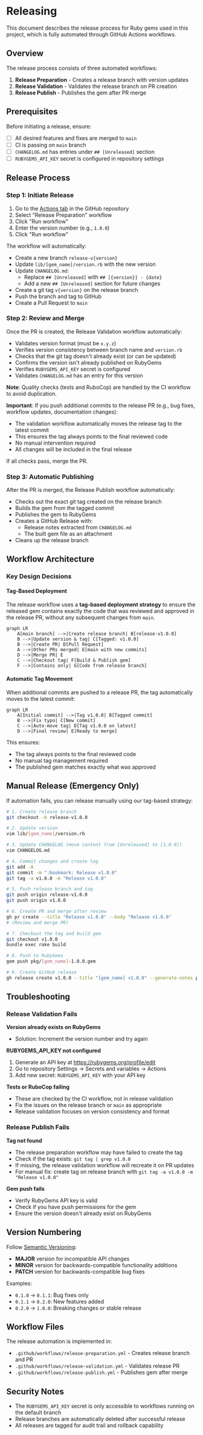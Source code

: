 # Releasing

This document describes the release process for Ruby gems used in this project, which is fully automated through GitHub Actions workflows.

## Overview

The release process consists of three automated workflows:

1. **Release Preparation** - Creates a release branch with version updates
2. **Release Validation** - Validates the release branch on PR creation
3. **Release Publish** - Publishes the gem after PR merge

## Prerequisites

Before initiating a release, ensure:

- [ ] All desired features and fixes are merged to `main`
- [ ] CI is passing on `main` branch
- [ ] `CHANGELOG.md` has entries under `## [Unreleased]` section
- [ ] `RUBYGEMS_API_KEY` secret is configured in repository settings

## Release Process

### Step 1: Initiate Release

1. Go to the [Actions tab](../../actions) in the GitHub repository
2. Select "Release Preparation" workflow
3. Click "Run workflow"
4. Enter the version number (e.g., `1.0.0`)
5. Click "Run workflow"

The workflow will automatically:
- Create a new branch `release-v{version}`
- Update `lib/[gem_name]/version.rb` with the new version
- Update `CHANGELOG.md`:
  - Replace `## [Unreleased]` with `## [{version}] - {date}`
  - Add a new `## [Unreleased]` section for future changes
- Create a git tag `v{version}` on the release branch
- Push the branch and tag to GitHub
- Create a Pull Request to `main`

### Step 2: Review and Merge

Once the PR is created, the Release Validation workflow automatically:
- Validates version format (must be `x.y.z`)
- Verifies version consistency between branch name and `version.rb`
- Checks that the git tag doesn't already exist (or can be updated)
- Confirms the version isn't already published on RubyGems
- Verifies `RUBYGEMS_API_KEY` secret is configured
- Validates `CHANGELOG.md` has an entry for this version

**Note**: Quality checks (tests and RuboCop) are handled by the CI workflow to avoid duplication.

**Important**: If you push additional commits to the release PR (e.g., bug fixes, workflow updates, documentation changes):
- The validation workflow automatically moves the release tag to the latest commit
- This ensures the tag always points to the final reviewed code
- No manual intervention required
- All changes will be included in the final release

If all checks pass, merge the PR.

### Step 3: Automatic Publishing

After the PR is merged, the Release Publish workflow automatically:
- Checks out the exact git tag created on the release branch
- Builds the gem from the tagged commit
- Publishes the gem to RubyGems
- Creates a GitHub Release with:
  - Release notes extracted from `CHANGELOG.md`
  - The built gem file as an attachment
- Cleans up the release branch

## Workflow Architecture

### Key Design Decisions

#### Tag-Based Deployment

The release workflow uses a **tag-based deployment strategy** to ensure the released gem contains exactly the code that was reviewed and approved in the release PR, without any subsequent changes from `main`.

```mermaid
graph LR
    A[main branch] -->|Create release branch| B[release-v1.0.0]
    B -->|Update version & tag| C[Tagged: v1.0.0]
    B -->|Create PR| D[Pull Request]
    A -->|Other PRs merged| E[main with new commits]
    D -->|Merge PR| E
    C -->|Checkout tag| F[Build & Publish gem]
    F -->|Contains only| G[Code from release branch]
```

#### Automatic Tag Movement

When additional commits are pushed to a release PR, the tag automatically moves to the latest commit:

```mermaid
graph LR
    A[Initial commit] -->|Tag v1.0.0| B[Tagged commit]
    B -->|Fix typo| C[New commit]
    C -->|Auto-move tag| D[Tag v1.0.0 on latest]
    D -->|Final review| E[Ready to merge]
```

This ensures:
- The tag always points to the final reviewed code
- No manual tag management required
- The published gem matches exactly what was approved

## Manual Release (Emergency Only)

If automation fails, you can release manually using our tag-based strategy:

```bash
# 1. Create release branch
git checkout -b release-v1.0.0

# 2. Update version
vim lib/[gem_name]/version.rb

# 3. Update CHANGELOG (move content from [Unreleased] to [1.0.0])
vim CHANGELOG.md

# 4. Commit changes and create tag
git add -A
git commit -m ":bookmark: Release v1.0.0"
git tag -a v1.0.0 -m "Release v1.0.0"

# 5. Push release branch and tag
git push origin release-v1.0.0
git push origin v1.0.0

# 6. Create PR and merge after review
gh pr create --title "Release v1.0.0" --body "Release v1.0.0"
# (Review and merge PR)

# 7. Checkout the tag and build gem
git checkout v1.0.0
bundle exec rake build

# 8. Push to RubyGems
gem push pkg/[gem_name]-1.0.0.gem

# 9. Create GitHub release
gh release create v1.0.0 --title "[gem_name] v1.0.0" --generate-notes pkg/[gem_name]-1.0.0.gem
```

## Troubleshooting

### Release Validation Fails

**Version already exists on RubyGems**
- Solution: Increment the version number and try again

**RUBYGEMS_API_KEY not configured**
1. Generate an API key at https://rubygems.org/profile/edit
2. Go to repository Settings → Secrets and variables → Actions
3. Add new secret: `RUBYGEMS_API_KEY` with your API key

**Tests or RuboCop failing**
- These are checked by the CI workflow, not in release validation
- Fix the issues on the release branch or `main` as appropriate
- Release validation focuses on version consistency and format

### Release Publish Fails

**Tag not found**
- The release preparation workflow may have failed to create the tag
- Check if the tag exists: `git tag | grep v1.0.0`
- If missing, the release validation workflow will recreate it on PR updates
- For manual fix: create tag on release branch with `git tag -a v1.0.0 -m "Release v1.0.0"`

**Gem push fails**
- Verify RubyGems API key is valid
- Check if you have push permissions for the gem
- Ensure the version doesn't already exist on RubyGems

## Version Numbering

Follow [Semantic Versioning](https://semver.org/):

- **MAJOR** version for incompatible API changes
- **MINOR** version for backwards-compatible functionality additions  
- **PATCH** version for backwards-compatible bug fixes

Examples:
- `0.1.0` → `0.1.1`: Bug fixes only
- `0.1.1` → `0.2.0`: New features added
- `0.2.0` → `1.0.0`: Breaking changes or stable release

## Workflow Files

The release automation is implemented in:

- `.github/workflows/release-preparation.yml` - Creates release branch and PR
- `.github/workflows/release-validation.yml` - Validates release PR
- `.github/workflows/release-publish.yml` - Publishes gem after merge

## Security Notes

- The `RUBYGEMS_API_KEY` secret is only accessible to workflows running on the default branch
- Release branches are automatically deleted after successful release
- All releases are tagged for audit trail and rollback capability